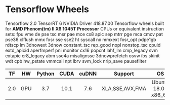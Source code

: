 # Tensorflow Wheels
Tensorflow 2.0
TensorRT 6
NVIDIA Driver 418.87.00 
Tensorflow wheels built for **AMD Phenom(tm) II X6 1045T Processor** CPUs or equivalent instruction sets:
fpu vme de pse tsc msr pae mce cx8 apic sep mtrr pge mca cmov pat pse36 clflush mmx fxsr sse sse2 ht syscall nx mmxext fxsr_opt pdpe1gb rdtscp lm 3dnowext 3dnow constant_tsc rep_good nopl nonstop_tsc cpuid extd_apicid aperfmperf pni monitor cx16 popcnt lahf_lm cmp_legacy svm extapic cr8_legacy abm sse4a misalignsse 3dnowprefetch osvw ibs skinit wdt cpb hw_pstate vmmcall npt lbrv svm_lock nrip_save pausefilter



| TF | HW |Python | CUDA | cuDNN | Support | OS | Download |
|:------:|:------:|:------:|:----:|:-------:|:-----:|:------------:|:------:|
| 2.0 |GPU|   3.7  |10.1| 7.6 | XLA,SSE,AVX,FMA | Ubuntu 18.04 x86_64 |[**Download**](https://github.com/shenziger/tensorflow-wheels/releases/download/r2.0.cp37.gpu.xla/tensorflow-2.0.0-cp37-cp37m-linux_x86_64.whl)|
